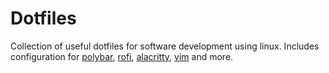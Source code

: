 # Dotfiles
Collection of useful dotfiles for software development using linux. Includes configuration for [polybar](https://github.com/polybar/polybar), [rofi](https://github.com/davatorium/rofi), [alacritty](https://github.com/alacritty/alacritty), [vim](https://github.com/vim/vim) and more.
